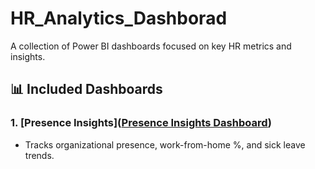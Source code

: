 # HR_Analytics_Dashborad
A collection of Power BI dashboards focused on key HR metrics and insights.

## 📊 Included Dashboards

### 1. [Presence Insights]([Presence Insights Dashboard](https://github.com/anaghasanthoshh/HR_Analytics_Dashborad/tree/f6eee5fa6d411568fee4d3f44e62009b057b260a/Presence%20Insights%20Dashboard))
- Tracks organizational presence, work-from-home %, and sick leave trends.
